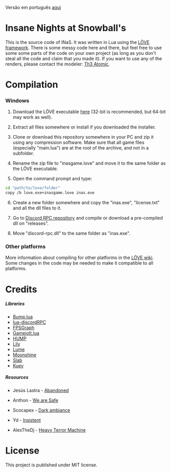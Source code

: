 Versão em português [aqui](./README_ptbr.md)

# Insane Nights at Snowball's

This is the source code of INaS. It was written in Lua using the [LÖVE framework](https://love2d.org). There is some messy code here and there, but feel free to use some some parts of the code on your own project (as long as you don't steal all the code and claim that you made it). If you want to use any of the renders, please contact the modeler: [Th3 Atomic](https://gamejolt.com/@Th3_Atomic_Official).

# Compilation

### Windows

1. Download the LÖVE executable [here](https://love2d.org) (32-bit is recommended, but 64-bit may work as well).

2. Extract all files somewhere or install if you downloaded the installer.

3. Clone or download this repository somewhere in your PC and zip it using any compression software. Make sure that all game files (especially "main.lua") are at the root of the archive, and not in a subfolder.

4. Rename the zip file to "inasgame.love" and move it to the same folder as the LÖVE executable.

5. Open the command prompt and type:

```bash
cd "path/to/love/folder"
copy /b love.exe+inasgame.love inas.exe
```

6. Create a new folder somewhere and copy the "inas.exe", "license.txt" and all the dll files to it.

7. Go to [Discord RPC repository](https://github.com/discord/discord-rpc) and compile or download a pre-compiled dll on "releases".

8. Move "discord-rpc.dll" to the same folder as "inas.exe".

### Other platforms

More information about compiling for other platforms in the [LÖVE wiki](https://love2d.org/wiki/Game_Distribution). Some changes in the code may be needed to make it compatible to all platforms.

# Credits

##### Libraries

* [Bump.lua](https://github.com/kikito/bump.lua)
* [lua-discordRPC](https://github.com/pfirsich/lua-discordRPC)
* [FPSGraph](https://github.com/icrawler/FPSGraph)
* [Gamejolt.lua](https://github.com/mbrovko/gamejoltlua)
* [HUMP](https://github.com/HDictus/hump/tree/temp-master)
* [Lily](https://github.com/MikuAuahDark/lily)
* [Lume](https://github.com/rxi/lume/)
* [Moonshine](https://github.com/vrld/moonshine)
* [Slab](https://github.com/coding-jackalope/Slab)
* [Kuey](https://love2d.org/wiki/Kuey)

##### Resources

* Jesús Lastra - [Abandoned](https://opengameart.org/content/collaboration-theme-song-abandoned)

* Anthon - [We are Safe](https://opengameart.org/content/we-are-safe)

* Scocapex - [Dark ambiance](https://opengameart.org/content/dark-ambiance)

* Yd - [Insistent](https://opengameart.org/content/insistent-background-loop)

* AlexTheDj - [Heavy Terror Machine](https://www.newgrounds.com/audio/listen/345935)

# License

This project is published under MIT license.